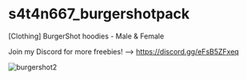 # s4t4n667_burgershotpack
[Clothing] BurgerShot hoodies - Male &amp; Female

Join my Discord for more freebies! --> https://discord.gg/eFsB5ZFxeq

![burgershot2](https://github.com/user-attachments/assets/016afad7-727c-4395-b898-24790067af57)
